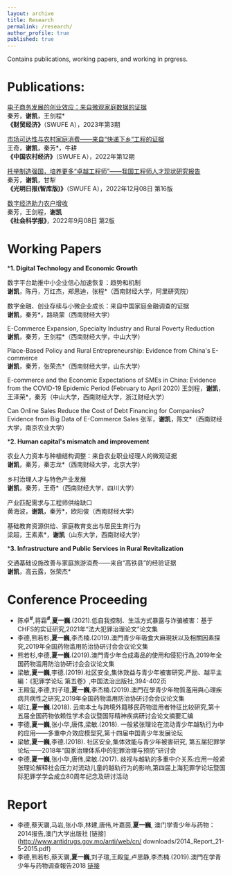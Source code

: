 ```yaml
---
layout: archive
title: Research
permalink: /research/
author_profile: true
published: true
---
```


Contains publications, working papers, and working in prgress.

Publications: 
======
[电子商务发展的创业效应：来自微观家庭数据的证据](http://cmjj.ajcass.org/Magazine/Show?ID=939)<br>
秦芳，**谢凯**，王剑程*<br>
**《财贸经济》**（SWUFE A），2023年第3期

[市场可达性与农村家庭消费——来自“快递下乡”工程的证据](http://crecrs-zgncjj.ajcass.org/Magazine/Show/84492)<br>
王奇，**谢凯**，秦芳*，牛耕<br>
**《中国农村经济》**（SWUFE A），2022年第12期

[托举制造强国，培养更多“卓越工程师”——我国工程师人才现状研究报告](https://epaper.gmw.cn/gmrb/html/2022-12/08/nw.D110000gmrb_20221208_1-16.htm)<br>
秦芳，**谢凯**，甘犁<br>
**《光明日报(智库版)》**（SWUFE A），2022年12月08日 第16版

[数字经济助力农户增收](http://epaper.routeryun.com/Article/index/aid/7163431.html)<br>
秦芳，王剑程，**谢凯**<br>
**《社会科学报》**，2022年9月08日 第2版

Working Papers
======
***1. Digital Technology and Economic Growth**

数字平台助推中小企业信心加速恢复：趋势和机制<br>
**谢凯**，陈丹，万红杰，郑思迪，张程*（西南财经大学，阿里研究院）

数字金融、创业存续与小微企业成长：来自中国家庭金融调查的证据<br>
**谢凯**，秦芳*，路晓蒙（西南财经大学）

E-Commerce Expansion, Specialty Industry and Rural Poverty Reduction<br>
**谢凯**，秦芳，王剑程*（西南财经大学，中山大学）

Place-Based Policy and Rural Entrepreneurship: Evidence from China's E-commerce<br>
**谢凯**，秦芳，张荣杰*（西南财经大学，山东大学）

E-commerce and the Economic Expectations of SMEs in China: Evidence from the COVID-19 Epidemic Period (February to April 2020)
王剑程，**谢凯**，王泽荣*，秦芳（中山大学，西南财经大学，浙江财经大学）

Can Online Sales Reduce the Cost of Debt Financing for Companies? Evidence from Big Data of E-Commerce Sales
张军，**谢凯**，陈文*（西南财经大学，南京农业大学）


***2. Human capital's mismatch and improvement**

农业人力资本与种植结构调整：来自农业职业经理人的微观证据<br>
**谢凯**，秦芳，秦志龙*（西南财经大学，北京大学）

乡村治理人才与特色产业发展<br>
**谢凯**，秦芳，王奇*（西南财经大学，四川大学）

产业匹配需求与工程师供给缺口<br>
黄海波，**谢凯**，秦芳*，欧阳俊（西南财经大学）

基础教育资源供给、家庭教育支出与居民生育行为<br>
梁超，王素素*，**谢凯**（山东大学，西南财经大学）

***3. Infrastructure and Public Services in Rural Revitalization**

交通基础设施改善与家庭旅游消费——来自“高铁县”的经验证据<br>
**谢凯**，高云露，张荣杰*







Conference Proceeding
======
* 陈卓<sup>**#**</sup>,蒋霜<sup>**#**</sup>,**夏一巍**.(2021).低自我控制、生活方式暴露与诈骗被害：基于CHFS的实证研究,2021年“法大犯罪治理论文”论文集
* 李德,熊若杉,**夏一巍**,李杰楠.(2019).澳門青少年吸食大麻現狀以及相關因素探究,2019年全国药物滥用防治协研讨会会议论文集
* 熊若杉,李德,**夏一巍**.(2019).澳門青少年合成毒品的使用和侵犯行為,2019年全国药物滥用防治协研讨会会议论文集
* 梁敏,**夏一巍**,李德.(2019).社区安全,集体效益与青少年被害研究.严励、越平主編：《犯罪学论坛 第五卷》,中国法治出版社,394-402页
* 王殿玺,李德,刘子瑄,**夏一巍**,李杰楠.(2019).澳門在學青少年物質濫用與心理疾病共病性之研究,2019年全国药物滥用防治协研讨会会议论文集
* 邬江,**夏一巍**.(2018). 云南本土与跨境外籍移民药物滥用者特征比较研究,第十五届全国药物依赖性学术会议暨国际精神疾病研讨会论文摘要汇编
* 李德,**夏一巍**,张小华,唐伟,梁敏.(2018). 一般紧张理论在流动青少年越轨行为中的应用——多重中介效应模型究,第十四届中国青少年发展论坛
* 梁敏,**夏一巍**,李德.(2018). 社区安全,集体效能与青少年被害研究,	第五届犯罪学论坛——2018年“国家治理体系中的犯罪治理与预防”研讨会
* 李德,**夏一巍**,张小华,唐伟,梁敏.(2017). 歧视与越轨的多重中介关系:应用一般紧张理论解释社会压力对流动儿童的越轨行为的影响,第四届上海犯罪学论坛暨国际犯罪学学会成立80周年纪念及研讨活动


Report
======
* 李德,蔡天骥,马岩,张小华,林建,唐伟,叶嘉茵,**夏一巍**, 澳门学青少年与药物：2014报告,澳门大学出版社 [链接](http://www.antidrugs.gov.mo/anti/web/cn/ downloads/2014_Report_21-5-2015.pdf)
* 李德,熊若杉,蔡天骥,**夏一巍**,刘子瑄,王殿玺,卢思静,李杰楠.(2019).澳門在学青少年与药物调查報告2018 [链接](http://www.antidrugs.gov.mo/anti/web/cn/downloads/Report_2018_190822-001.pdf)
